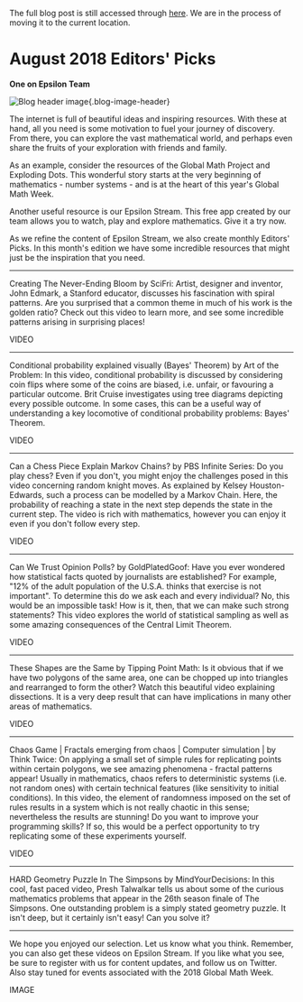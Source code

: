 The full blog post is still accessed through [here](https://www.1onepsilon.com/single-post/2018/07/30/August-2018-Editors-Picks). We are in the process of moving it to the current location.

# August 2018 Editors' Picks

**One on Epsilon Team**

![Blog header image](https://es-app.com/assets/ffF2ax.jpg){.blog-image-header}

The internet is full of beautiful ideas and inspiring resources. With these at hand, all you need is some motivation to fuel your journey of discovery. From there, you can explore the vast mathematical world, and perhaps even share the fruits of your exploration with friends and family.

As an example, consider the resources of the Global Math Project and Exploding Dots. This wonderful story starts at the very beginning of mathematics - number systems - and is at the heart of this year's Global Math Week. 
 
Another useful resource is our Epsilon Stream. This free app created by our team allows you to watch, play and explore mathematics. Give it a try now.

As we refine the content of Epsilon Stream, we also create monthly Editors' Picks. In this month's edition we have some incredible resources that might just be the inspiration that you need. 

---

Creating The Never-Ending Bloom by SciFri: Artist, designer and inventor, John Edmark, a Stanford educator, discusses his fascination with spiral patterns. Are you surprised that a common theme in much of his work is the golden ratio? Check out this video to learn more, and see some incredible patterns arising in surprising places!

VIDEO

---

Conditional probability explained visually (Bayes' Theorem) by Art of the Problem: In this video, conditional probability is discussed by considering coin flips where some of the coins are biased, i.e. unfair, or favouring a particular outcome. Brit Cruise investigates using tree diagrams depicting every possible outcome. In some cases, this can be a useful way of understanding a key locomotive of conditional probability problems: Bayes' Theorem. 

VIDEO

---

Can a Chess Piece Explain Markov Chains? by PBS Infinite Series: Do you play chess? Even if you don't, you might enjoy the challenges posed in this video concerning random knight moves. As explained by Kelsey Houston-Edwards, such a process can be modelled by a Markov Chain. Here, the probability of reaching a state in the next step depends the state in the current step. The video is rich with mathematics, however you can enjoy it even if you don't follow every step.

VIDEO

---

Can We Trust Opinion Polls? by GoldPlatedGoof: Have you ever wondered how statistical facts quoted by journalists are established? For example, "12% of the adult population of the U.S.A. thinks that exercise is not important". To determine this do we ask each and every individual? No, this would be an impossible task! How is it, then, that we can make such strong statements? This video explores the world of statistical sampling as well as some amazing consequences of the Central Limit Theorem. 

VIDEO

---

These Shapes are the Same by Tipping Point Math: Is it obvious that if we have two polygons of the same area, one can be chopped up into triangles and rearranged to form the other? Watch this beautiful video explaining dissections. It is a very deep result that can have implications in many other areas of mathematics.

VIDEO

---

Chaos Game | Fractals emerging from chaos | Computer simulation | by Think Twice: On applying a small set of simple rules for replicating points within certain polygons, we see amazing phenomena - fractal patterns appear! Usually in mathematics, chaos refers to deterministic systems (i.e. not random ones) with certain technical features (like sensitivity to initial conditions). In this video, the element of randomness imposed on the set of rules results in a system which is not really chaotic in this sense; nevertheless the results are stunning! Do you want to improve your programming skills? If so, this would be a perfect opportunity to try replicating some of these experiments yourself.

VIDEO

---

HARD Geometry Puzzle In The Simpsons by MindYourDecisions: In this cool, fast paced video, Presh Talwalkar tells us about some of the curious mathematics problems that appear in the 26th season finale of The Simpsons. One outstanding problem is a simply stated geometry puzzle. It isn't deep, but it certainly isn't easy! Can you solve it? 

---

We hope you enjoyed our selection. Let us know what you think. Remember, you can also get these videos on Epsilon Stream. If you like what you see, be sure to register with us for content updates, and follow us on Twitter. Also stay tuned for events associated with the 2018 Global Math Week.

IMAGE